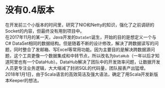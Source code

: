 # 没有0.4版本

在开发前三个小版本的时间里，研究了NIO和Netty的知识，强化了之前调研的Socket的内容，但最终没有用到项目中。  
在2017年11月的某一天，Java开发的`DataSet`诞生，开始的目的是想定义一个与C# DataSet相同的数据结构。但是随着不断的设计修改，解决了跨数据读写的问题，同时整合了发邮箱、写Excel等常用功能。因为主要目的是解决跨数据源问题，这个工具更像一个数据集成和中转节点，所以改名为`DataHub`（一年以后才知道阿里也有一个DataHub）。DataHub解决了团队中的开发效率问题，让数据开发人员更专注业务逻辑，大大缩减了封闭SQL的代码量，团队报表产出猛增。  
2018年1月1日，由于Scala语言的高效简洁及强大语法，确定了用Scala开发新版本Keeper的想法。

